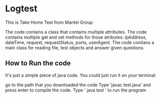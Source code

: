 # Logtest

This is Take Home Test from Mantel Group

The code contains a class that contains multiple attributes.
The code contains multiple get and set methods for those atributes: ipAddress, dateTime, request, requestStatus, ports, userAgent.
The code contians a main class for reading file, test objects and answer given questions.


## How to Run the code
It's just a simple piece of java code. You could just run it on your terminal:

go to the path that you downloaded the code
Type 'javac test.java' and press enter to compile the code.
Type ' java test ' to run the program
